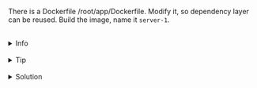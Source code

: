 
There is a Dockerfile /root/app/Dockerfile.
Modify it, so dependency layer can be reused.
Build the image, name it `server-1`.


<br>
<details><summary>Info</summary>
<br>

```plain
Documentation: https://docs.docker.com/build/guide/layers/#cached-layers.
```

</details>

<br>
<details><summary>Tip</summary>
<br>

```plain
In Dockerfile every command is a layer. And if command is doing exactly the same then the layer will be loaded from cache.
However, in our case we copy all of the files (dependecies and modified source code files) in one command.
More effective will be to initially copy dependecy files (as they are changed less often than source code) and install them.
And only afterwards copy source code files. This way we got more layers loaded from the cache on the build of a new image.
It seems like a very small gain in time here, but it can be important when building really big applications.
```

</details>


<br>
<details><summary>Solution</summary>
<br>

<br>

Modify `/root/app/Dockerfile`:

<br>

```plain
# syntax=docker/dockerfile:1
FROM golang:1.21-alpine # cached
WORKDIR /src # cached
COPY go.mod go.sum . # cached
RUN go mod download # cached
COPY . .
RUN go build -o /bin/server ./cmd/server
ENTRYPOINT [ "/bin/server" ]
```{{copy}}

<br>

Build the image:

<br>

```plain
docker build -t server-1

docker image ls
```{{exec}}


</details>